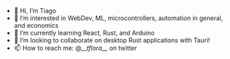 - 👋 Hi, I’m Tiago
- 👀 I’m interested in WebDev, ML, microcontrollers, automation in general, and economics
- 🌱 I’m currently learning React, Rust, and Arduino
- 💞️ I’m looking to collaborate on desktop Rust applications with Tauri!
- 📫 How to reach me: @\_\__tflora\_\__ on twitter

<!---
t-flora/t-flora is a ✨ special ✨ repository because its `README.md` (this file) appears on your GitHub profile.
You can click the Preview link to take a look at your changes.
--->
